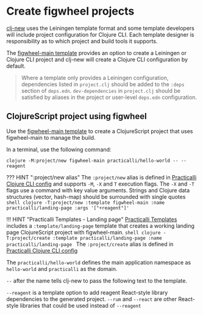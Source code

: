 # Create figwheel projects

[clj-new](https://github.com/seancorfield/clj-new) uses the Leiningen template format and some template developers will include project configuration for Clojure CLI. Each template designer is responsibility as to which project and build tools it supports.

The [figwheel-main template](https://github.com/bhauman/figwheel-main-template) provides an option to create a Leiningen or Clojure CLI project and clj-new will create a Clojure CLI configuration by default.

> Where a template only provides a Leiningen configuration, dependencies listed in `project.clj` should be added to the `:deps` section of `deps.edn`. `dev-dependencies` in `project.clj` should be satisfied by aliases in the project or user-level `deps.edn` configuration.


## ClojureScript project using figwheel

Use the [figwheel-main template](https://github.com/bhauman/figwheel-main-template) to create a ClojureScript project that uses figwheel-main to manage the build.

In a terminal, use the following command:

```shell
clojure -M:project/new figwheel-main practicalli/hello-world -- --reagent
```

??? HINT ":project/new alias"
    The `:project/new` alias is defined in [Practicalli Clojure CLI config](https://practical.li/clojure/clojure-cli/practicalli-config/) and supports `-M`, `-X` and `T` execution flags.
    The `-X` and `-T` flags use a command with key value arguments.  Strings and Clojure data structures (vector, hash-map) should be surrounded with single quotes
    ```shell
    clojure -T:project/new :template figwheel-main :name practicalli/landing-page :args '["+reagent"]'
    ```

!!! HINT "Practicalli Templates - Landing page"
    [Practicalli Templates](https://practical.li/clojure/clojure-cli/projects/templates/practicalli/) includes a `:template/landing-page` template that creates a working landing page ClojureScript project with figwheel-main.
    ```shell
    clojure -T:project/create :template practicalli/landing-page :name practicalli/landing-page
    ```
    The `:project/create` alias is defined in [Practicalli Clojure CLI config](https://practical.li/clojure/clojure-cli/practicalli-config/)


The `practicalli/hello-world` defines the main application namespace as `hello-world` and `practicalli` as the domain.

`--` after the name tells clj-new to pass the following text to the template.

`--reagent` is a template option to add reagent React-style library dependencies to the generated project. `--rum` and `--react` are other React-style libraries that could be used instead of `--reagent`
